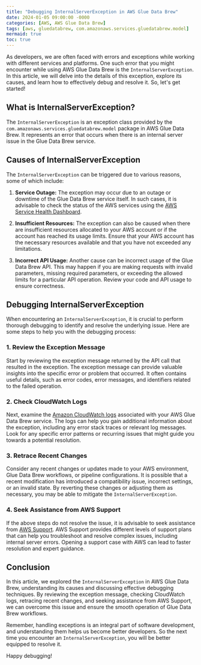 ```yaml
---
title: "Debugging InternalServerException in AWS Glue Data Brew"
date: 2024-01-05 09:00:00 -0000
categories: [AWS, AWS Glue Data Brew]
tags: [aws, gluedatabrew, com.amazonaws.services.gluedatabrew.model]
mermaid: true
toc: true
---
```



As developers, we are often faced with errors and exceptions while working with different services and platforms. One such error that you might encounter while using AWS Glue Data Brew is the `InternalServerException`. In this article, we will delve into the details of this exception, explore its causes, and learn how to effectively debug and resolve it. So, let's get started!

## What is InternalServerException?
The `InternalServerException` is an exception class provided by the `com.amazonaws.services.gluedatabrew.model` package in AWS Glue Data Brew. It represents an error that occurs when there is an internal server issue in the Glue Data Brew service.

## Causes of InternalServerException
The `InternalServerException` can be triggered due to various reasons, some of which include:

1. **Service Outage:** The exception may occur due to an outage or downtime of the Glue Data Brew service itself. In such cases, it is advisable to check the status of the AWS services using the [AWS Service Health Dashboard](https://status.aws.amazon.com/).

2. **Insufficient Resources:** The exception can also be caused when there are insufficient resources allocated to your AWS account or if the account has reached its usage limits. Ensure that your AWS account has the necessary resources available and that you have not exceeded any limitations.

3. **Incorrect API Usage:** Another cause can be incorrect usage of the Glue Data Brew API. This may happen if you are making requests with invalid parameters, missing required parameters, or exceeding the allowed limits for a particular API operation. Review your code and API usage to ensure correctness.

## Debugging InternalServerException
When encountering an `InternalServerException`, it is crucial to perform thorough debugging to identify and resolve the underlying issue. Here are some steps to help you with the debugging process:

### 1. Review the Exception Message
Start by reviewing the exception message returned by the API call that resulted in the exception. The exception message can provide valuable insights into the specific error or problem that occurred. It often contains useful details, such as error codes, error messages, and identifiers related to the failed operation.

### 2. Check CloudWatch Logs
Next, examine the [Amazon CloudWatch logs](https://aws.amazon.com/cloudwatch/) associated with your AWS Glue Data Brew service. The logs can help you gain additional information about the exception, including any error stack traces or relevant log messages. Look for any specific error patterns or recurring issues that might guide you towards a potential resolution.

### 3. Retrace Recent Changes
Consider any recent changes or updates made to your AWS environment, Glue Data Brew workflows, or pipeline configurations. It is possible that a recent modification has introduced a compatibility issue, incorrect settings, or an invalid state. By reverting these changes or adjusting them as necessary, you may be able to mitigate the `InternalServerException`.

### 4. Seek Assistance from AWS Support
If the above steps do not resolve the issue, it is advisable to seek assistance from [AWS Support](https://aws.amazon.com/premiumsupport/). AWS Support provides different levels of support plans that can help you troubleshoot and resolve complex issues, including internal server errors. Opening a support case with AWS can lead to faster resolution and expert guidance.

## Conclusion
In this article, we explored the `InternalServerException` in AWS Glue Data Brew, understanding its causes and discussing effective debugging techniques. By reviewing the exception message, checking CloudWatch logs, retracing recent changes, and seeking assistance from AWS Support, we can overcome this issue and ensure the smooth operation of Glue Data Brew workflows.

Remember, handling exceptions is an integral part of software development, and understanding them helps us become better developers. So the next time you encounter an `InternalServerException`, you will be better equipped to resolve it.

Happy debugging!
